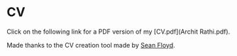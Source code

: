 # CV

Click on the following link for a PDF version of my [CV.pdf](Archit Rathi.pdf).

Made thanks to the CV creation tool made by [Sean Floyd](https://seanfloyd.ca).

